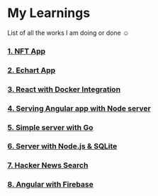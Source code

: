# My Learnings

List of all the works I am doing or done ☺

### [1. NFT App](https://github.com/enigmaticmahesh/react-native-nft-app)

### [2. Echart App](https://github.com/enigmaticmahesh/echart-app)

### [3. React with Docker Integration](https://github.com/enigmaticmahesh/react-with-docker-and-nginx)

### [4. Serving Angular app with Node server](https://github.com/enigmaticmahesh/serving-angular-in-node)

### [5. Simple server with Go](https://github.com/enigmaticmahesh/simple-go-server)

### [6. Server with Node.js & SQLite](https://github.com/enigmaticmahesh/node-with-sqlite)

### [7. Hacker News Search](https://github.com/enigmaticmahesh/hacker-news-search)

### [8. Angular with Firebase](https://github.com/enigmaticmahesh/angular_firebase_auth)
